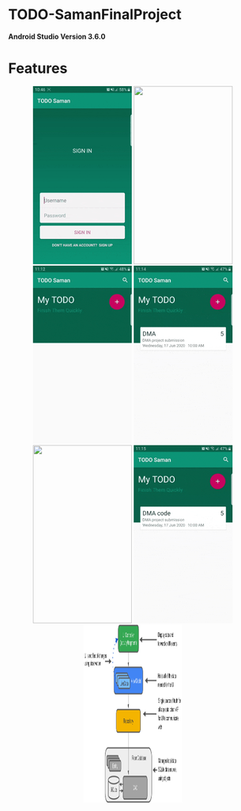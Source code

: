# TODO-SamanFinalProject

**Android Studio Version 3.6.0**

# Features

<p align="center">
  <img src = "gif/signin.gif" width="200" height="360">
  <img src = "gif/signup.gif" width="200" height="360">
  <img src = "gif/addtask.gif" width="200" height="360">
  <img src = "gif/edittask.gif" width="200" height="360">
  <img src = "gif/search.gif" width="200" height="360">
  <img src = "gif/swipedelete.gif" width="200" height="360">
  <img src = "gif/android_components.png" width="200" height="360">
 </p>

